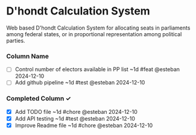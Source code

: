 # D'hondt Calculation System 
Web based D'hondt Calculation System for allocating seats in parliaments among federal states, or in proportional representation among political parties.

### Column Name
- [ ] Control number of electors available in PP list ~1d #feat @esteban 2024-12-10
- [ ] Add github pipeline ~1d #test @esteban 2024-12-10  

### Completed Column ✓
- [x] Add TODO file ~1d #chore @esteban 2024-12-10  
- [x] Add API testing  ~1d #test @esteban 2024-12-10
- [x] Improve Readme file ~1d #chore @esteban 2024-12-10  
